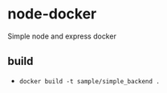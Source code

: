 # node-docker

Simple node and express docker

## build

- `docker build -t sample/simple_backend .`
